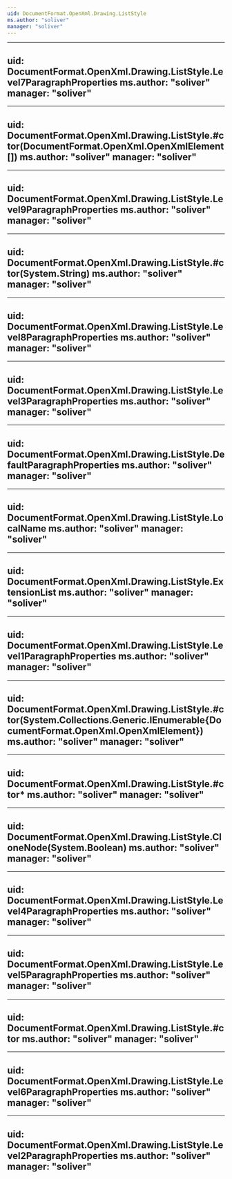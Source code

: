 ```yaml
---
uid: DocumentFormat.OpenXml.Drawing.ListStyle
ms.author: "soliver"
manager: "soliver"
---
```


---
uid: DocumentFormat.OpenXml.Drawing.ListStyle.Level7ParagraphProperties
ms.author: "soliver"
manager: "soliver"
---

---
uid: DocumentFormat.OpenXml.Drawing.ListStyle.#ctor(DocumentFormat.OpenXml.OpenXmlElement[])
ms.author: "soliver"
manager: "soliver"
---

---
uid: DocumentFormat.OpenXml.Drawing.ListStyle.Level9ParagraphProperties
ms.author: "soliver"
manager: "soliver"
---

---
uid: DocumentFormat.OpenXml.Drawing.ListStyle.#ctor(System.String)
ms.author: "soliver"
manager: "soliver"
---

---
uid: DocumentFormat.OpenXml.Drawing.ListStyle.Level8ParagraphProperties
ms.author: "soliver"
manager: "soliver"
---

---
uid: DocumentFormat.OpenXml.Drawing.ListStyle.Level3ParagraphProperties
ms.author: "soliver"
manager: "soliver"
---

---
uid: DocumentFormat.OpenXml.Drawing.ListStyle.DefaultParagraphProperties
ms.author: "soliver"
manager: "soliver"
---

---
uid: DocumentFormat.OpenXml.Drawing.ListStyle.LocalName
ms.author: "soliver"
manager: "soliver"
---

---
uid: DocumentFormat.OpenXml.Drawing.ListStyle.ExtensionList
ms.author: "soliver"
manager: "soliver"
---

---
uid: DocumentFormat.OpenXml.Drawing.ListStyle.Level1ParagraphProperties
ms.author: "soliver"
manager: "soliver"
---

---
uid: DocumentFormat.OpenXml.Drawing.ListStyle.#ctor(System.Collections.Generic.IEnumerable{DocumentFormat.OpenXml.OpenXmlElement})
ms.author: "soliver"
manager: "soliver"
---

---
uid: DocumentFormat.OpenXml.Drawing.ListStyle.#ctor*
ms.author: "soliver"
manager: "soliver"
---

---
uid: DocumentFormat.OpenXml.Drawing.ListStyle.CloneNode(System.Boolean)
ms.author: "soliver"
manager: "soliver"
---

---
uid: DocumentFormat.OpenXml.Drawing.ListStyle.Level4ParagraphProperties
ms.author: "soliver"
manager: "soliver"
---

---
uid: DocumentFormat.OpenXml.Drawing.ListStyle.Level5ParagraphProperties
ms.author: "soliver"
manager: "soliver"
---

---
uid: DocumentFormat.OpenXml.Drawing.ListStyle.#ctor
ms.author: "soliver"
manager: "soliver"
---

---
uid: DocumentFormat.OpenXml.Drawing.ListStyle.Level6ParagraphProperties
ms.author: "soliver"
manager: "soliver"
---

---
uid: DocumentFormat.OpenXml.Drawing.ListStyle.Level2ParagraphProperties
ms.author: "soliver"
manager: "soliver"
---
